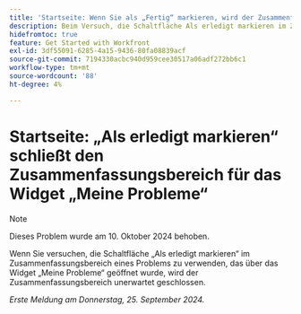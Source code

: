 ```yaml
---
title: 'Startseite: Wenn Sie als „Fertig“ markieren, wird der Zusammenfassungsbereich für das Widget „Meine Probleme“ geschlossen'
description: Beim Versuch, die Schaltfläche Als erledigt markieren im Zusammenfassungsbereich eines Problems zu verwenden, das über das Widget Meine Probleme geöffnet wurde, wird der Zusammenfassungsbereich unerwartet geschlossen.
hidefromtoc: true
feature: Get Started with Workfront
exl-id: 3df55091-6285-4a15-9436-80fa08839acf
source-git-commit: 7194330acbc940d959cee30517a06adf272bb6c1
workflow-type: tm+mt
source-wordcount: '88'
ht-degree: 4%

---
```


# Startseite: „Als erledigt markieren“ schließt den Zusammenfassungsbereich für das Widget „Meine Probleme“

>[!NOTE]
>
>Dieses Problem wurde am 10. Oktober 2024 behoben.

Wenn Sie versuchen, die Schaltfläche „Als erledigt markieren“ im Zusammenfassungsbereich eines Problems zu verwenden, das über das Widget „Meine Probleme“ geöffnet wurde, wird der Zusammenfassungsbereich unerwartet geschlossen.

_Erste Meldung am Donnerstag, 25. September 2024._

